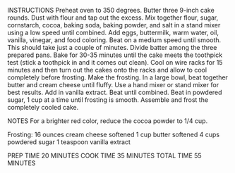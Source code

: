 INSTRUCTIONS
Preheat oven to 350 degrees. Butter three 9-inch cake rounds. Dust with flour and tap out the excess.
Mix together flour, sugar, cornstarch, cocoa, baking soda, baking powder, and salt in a stand mixer using a low speed until combined.
Add eggs, buttermilk, warm water, oil, vanilla, vinegar, and food coloring. Beat on a medium speed until smooth. This should take just a couple of minutes.
Divide batter among the three prepared pans.
Bake for 30-35 minutes until the cake meets the toothpick test (stick a toothpick in and it comes out clean).
Cool on wire racks for 15 minutes and then turn out the cakes onto the racks and allow to cool completely before frosting.
Make the frosting. In a large bowl, beat together butter and cream cheese until fluffy. Use a hand mixer or stand mixer for best results. Add in vanilla extract. Beat until combined. Beat in powdered sugar, 1 cup at a time until frosting is smooth.
Assemble and frost the completely cooled cake.

NOTES
For a brighter red color, reduce the cocoa powder to 1/4 cup. 

Frosting:
16 ounces cream cheese softened
1 cup butter softened
4 cups powdered sugar
1 teaspoon vanilla extract

PREP TIME
20 MINUTES
COOK TIME
35 MINUTES
TOTAL TIME
55 MINUTES
